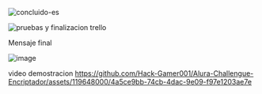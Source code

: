 ![concluido-es](https://github.com/Hack-Gamer001/Challengue-Encriptador/assets/119648000/18f6d3a2-4948-4ba8-9c8d-a3c068390439)


![pruebas y finalizacion trello](https://github.com/Hack-Gamer001/Challengue-Encriptador/assets/119648000/f04c13b9-737f-4939-bfa3-260a38acfee4)


Mensaje final

![image](https://github.com/Hack-Gamer001/Challengue-Encriptador/assets/119648000/698556e6-bcf1-426c-b052-a2b8e9d1d795)




video demostracion
https://github.com/Hack-Gamer001/Alura-Challengue-Encriptador/assets/119648000/4a5ce9bb-74cb-4dac-9e09-f97e1203ae7e

